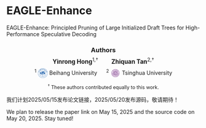 # EAGLE-Enhance
EAGLE-Enhance: Principled Pruning of Large Initialized Draft Trees for High-Performance Speculative Decoding

<div align="center">
  <h3 style="margin-bottom: 0.5em;">Authors</h3>
  <p style="font-size: 1.1em; margin-top: 0.5em; margin-bottom: 0.5em;">
    <strong>Yinrong Hong</strong><sup>1,†</sup>
          
    <strong>Zhiquan Tan</strong><sup>2,†</sup>
  </p>
  <p style="margin-top: 0.5em; margin-bottom: 1em;">
    <sup>1</sup> <img src="https://raw.githubusercontent.com/hongdaxia/EAGLE-Enhance/main/figs/Beihang_University.png" alt="Beihang University Logo" width="25" height="25" style="vertical-align: middle; margin-right: 5px;">Beihang University
        
    <sup>2</sup> <img src="https://raw.githubusercontent.com/hongdaxia/EAGLE-Enhance/main/figs/Tsinghua_University.jpeg" alt="Tsinghua University Logo" width="25" height="25" style="vertical-align: middle; margin-right: 5px;">Tsinghua University
  </p>
  <p style="font-size: 0.9em; margin-top: 0em;">
    <sup>†</sup> These authors contributed equally to this work.
  </p>
</div>



我们计划2025/05/15发布论文链接，2025/05/20发布源码，敬请期待！

We plan to release the paper link on May 15, 2025 and the source code on May 20, 2025. Stay tuned!
